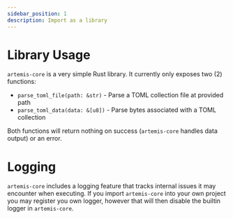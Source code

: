 ```yaml
---
sidebar_position: 1
description: Import as a library
---
```


# Library Usage

`artemis-core` is a very simple Rust library. It currently only exposes two (2)
functions:

- `parse_toml_file(path: &str)` - Parse a TOML collection file at provided path
- `parse_toml_data(data: &[u8])` - Parse bytes associated with a TOML collection

Both functions will return nothing on success (`artemis-core` handles data
output) or an error.

# Logging

`artemis-core` includes a logging feature that tracks internal issues it may
encounter when executing. If you import `artemis-core` into your own project you
may register you own logger, however that will then disable the builtin logger
in `artemis-core`.
